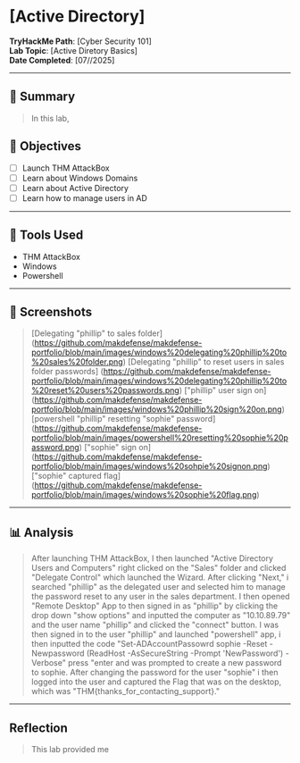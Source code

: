 # [Active Directory]

**TryHackMe Path**: [Cyber Security 101]  
**Lab Topic**: [Active Diretory Basics]  
**Date Completed**: [07//2025]

---

## 🧠 Summary

> In this lab, 


## 🎯 Objectives
- [ ] Launch THM AttackBox
- [ ] Learn about Windows Domains
- [ ] Learn about Active Directory
- [ ] Learn how to manage users in AD

---

## 🧰 Tools Used
- THM AttackBox
- Windows
- Powershell

---

## 📸 Screenshots

> [Delegating "phillip" to sales folder] (https://github.com/makdefense/makdefense-portfolio/blob/main/images/windows%20delegating%20phillip%20to%20sales%20folder.png)
> [Delegating "phillip" to reset users in sales folder passwords] (https://github.com/makdefense/makdefense-portfolio/blob/main/images/windows%20delegating%20phillip%20to%20reset%20users%20passwords.png)
> ["phillip" user sign on] (https://github.com/makdefense/makdefense-portfolio/blob/main/images/windows%20phillip%20sign%20on.png)
> [powershell "phillip" resetting "sophie" password] (https://github.com/makdefense/makdefense-portfolio/blob/main/images/powershell%20resetting%20sophie%20password.png)
> ["sophie" sign on] (https://github.com/makdefense/makdefense-portfolio/blob/main/images/windows%20sohpie%20signon.png)
> ["sophie" captured flag] (https://github.com/makdefense/makdefense-portfolio/blob/main/images/windows%20sophie%20flag.png)

---

## 📊 Analysis

> After launching THM AttackBox, I then launched "Active Directory Users and Computers" right clicked on the "Sales" folder and clicked "Delegate Control" which launched the Wizard.
After clicking "Next," i searched "phillip" as the delegated user and selected him to manage the password reset to any user in the sales department. I then opened "Remote Desktop" App
to then signed in as "phillip" by clicking the drop down "show options" and inputted the computer as "10.10.89.79" and the user name "phillip" and clicked the "connect" button. I was then
signed in to the user "phillip" and launched "powershell" app, i then inputted the code "Set-ADAccountPassowrd sophie -Reset -Newpassword (ReadHost -AsSecureString -Prompt 'NewPassword')
-Verbose" press "enter and was prompted to create a new password to sophie. After changing the password for the user "sophie" i then logged into the user and captured the Flag that was on the
desktop, which was "THM{thanks_for_contacting_support}."

---

## Reflection

> This lab provided me 
